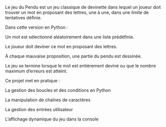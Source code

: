 Le jeu du Pendu est un jeu classique de devinette dans lequel un joueur doit trouver un mot en proposant des lettres, une à une, dans une limite de tentatives définie.

Dans cette version en Python :

Un mot est sélectionné aléatoirement dans une liste prédéfinie.

Le joueur doit deviner ce mot en proposant des lettres.

À chaque mauvaise proposition, une partie du pendu est dessinée.

Le jeu se termine lorsque le mot est entièrement deviné ou que le nombre maximum d’erreurs est atteint.

Ce projet met en pratique :

La gestion des boucles et des conditions en Python

La manipulation de chaînes de caractères

La gestion des entrées utilisateur

L’affichage dynamique du jeu dans la console
